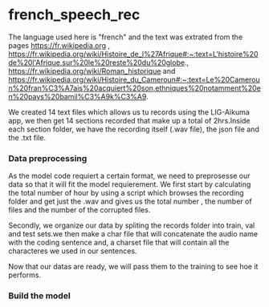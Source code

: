 # french_speech_rec


The language used here is "french" and the text was extrated from the pages https://fr.wikipedia.org , https://fr.wikipedia.org/wiki/Histoire_de_l%27Afrique#:~:text=L'histoire%20de%20l'Afrique,sur%20le%20reste%20du%20globe., https://fr.wikipedia.org/wiki/Roman_historique and https://fr.wikipedia.org/wiki/Histoire_du_Cameroun#:~:text=Le%20Cameroun%20fran%C3%A7ais%20acquiert%20son,ethniques%20notamment%20en%20pays%20bamil%C3%A9k%C3%A9.


We created 14 text files which allows us tu records using the LIG-Aikuma app, we then get 14 sections recorded  that make up a total of 2hrs.Inside each section folder, we have the recording itself (.wav file), the json file and the .txt file.

### Data preprocessing

As the model code requiert a certain format, we need to preprosesse our data so that it will fit the model requierement.
We first start by calculating the total number of hour by using a script which browses the recording folder and get just the .wav and gives us the total number , the number of files and the number of the corrupted files.

Secondly, we organize our data by spliting the records folder into train, val and test sets.we then make a char file that will concatenate the audio name with the coding sentence and, a charset file that will contain all the characteres we used in our sentences.

Now that our datas are ready, we will pass them to the training to see hoe it performs.

### Build the model


 
